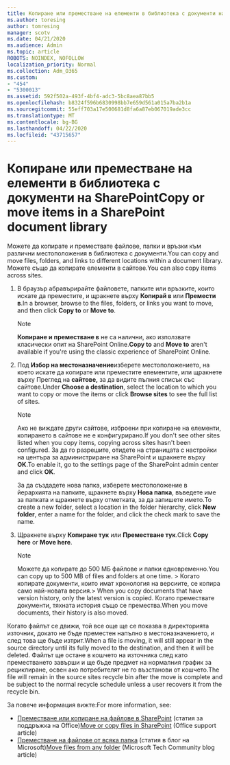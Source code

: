 ```yaml
---
title: Копиране или преместване на елементи в библиотека с документи на SharePoint
ms.author: toresing
author: tomresing
manager: scotv
ms.date: 04/21/2020
ms.audience: Admin
ms.topic: article
ROBOTS: NOINDEX, NOFOLLOW
localization_priority: Normal
ms.collection: Adm_O365
ms.custom:
- "454"
- "5300013"
ms.assetid: 592f502a-493f-4bf4-adc3-5bc8aea87bb5
ms.openlocfilehash: b8324f596b6830998bb7e659d561a015a7ba2b1a
ms.sourcegitcommit: 55eff703a17e500681d8fa6a87eb067019ade3cc
ms.translationtype: MT
ms.contentlocale: bg-BG
ms.lasthandoff: 04/22/2020
ms.locfileid: "43715657"
---
```

# <a name="copy-or-move-items-in-a-sharepoint-document-library"></a><span data-ttu-id="8c403-102">Копиране или преместване на елементи в библиотека с документи на SharePoint</span><span class="sxs-lookup"><span data-stu-id="8c403-102">Copy or move items in a SharePoint document library</span></span>

<span data-ttu-id="8c403-103">Можете да копирате и премествате файлове, папки и връзки към различни местоположения в библиотека с документи.</span><span class="sxs-lookup"><span data-stu-id="8c403-103">You can copy and move files, folders, and links to different locations within a document library.</span></span> <span data-ttu-id="8c403-104">Можете също да копирате елементи в сайтове.</span><span class="sxs-lookup"><span data-stu-id="8c403-104">You can also copy items across sites.</span></span> 
  
1. <span data-ttu-id="8c403-105">В браузър абравърирайте файловете, папките или връзките, които искате да преместите, и щракнете върху **Копирай в** или **Премести в**.</span><span class="sxs-lookup"><span data-stu-id="8c403-105">In a browser, browse to the files, folders, or links you want to move, and then click **Copy to** or **Move to**.</span></span>

    > [!NOTE]
    > <span data-ttu-id="8c403-106">**Копиране и** **преместване в** не са налични, ако използвате класически опит на SharePoint Online.</span><span class="sxs-lookup"><span data-stu-id="8c403-106">**Copy to** and **Move to** aren't available if you're using the classic experience of SharePoint Online.</span></span>
  
2. <span data-ttu-id="8c403-107">Под **Избор на местоназначение**изберете местоположението, на което искате да копирате или преместите елементите, или щракнете върху Преглед на **сайтове,** за да видите пълния списък със сайтове.</span><span class="sxs-lookup"><span data-stu-id="8c403-107">Under **Choose a destination**, select the location to which you want to copy or move the items or click **Browse sites** to see the full list of sites.</span></span>

    > [!NOTE]
    > <span data-ttu-id="8c403-108">Ако не виждате други сайтове, изброени при копиране на елементи, копирането в сайтове не е конфигурирано.</span><span class="sxs-lookup"><span data-stu-id="8c403-108">If you don't see other sites listed when you copy items, copying across sites hasn't been configured.</span></span> <span data-ttu-id="8c403-109">За да го разрешите, отидете на страницата с настройки на центъра за администриране на SharePoint и щракнете върху **OK**.</span><span class="sxs-lookup"><span data-stu-id="8c403-109">To enable it, go to the settings page of the SharePoint admin center and click **OK**.</span></span>
  
    <span data-ttu-id="8c403-110">За да създадете нова папка, изберете местоположение в йерархията на папките, щракнете върху **Нова папка**, въведете име за папката и щракнете върху отметката, за да запишете името.</span><span class="sxs-lookup"><span data-stu-id="8c403-110">To create a new folder, select a location in the folder hierarchy, click **New folder**, enter a name for the folder, and click the check mark to save the name.</span></span>

3. <span data-ttu-id="8c403-111">Щракнете върху **Копиране тук** или **Преместване тук**.</span><span class="sxs-lookup"><span data-stu-id="8c403-111">Click **Copy here** or **Move here**.</span></span>

    > [!NOTE]
    > <span data-ttu-id="8c403-112">Можете да копирате до 500 МБ файлове и папки едновременно.</span><span class="sxs-lookup"><span data-stu-id="8c403-112">You can copy up to 500 MB of files and folders at one time.</span></span> <span data-ttu-id="8c403-113">> Когато копирате документи, които имат хронология на версиите, се копира само най-новата версия.</span><span class="sxs-lookup"><span data-stu-id="8c403-113">>  When you copy documents that have version history, only the latest version is copied.</span></span> <span data-ttu-id="8c403-114">Когато премествате документи, тяхната история също се премества.</span><span class="sxs-lookup"><span data-stu-id="8c403-114">When you move documents, their history is also moved.</span></span>
  
 <span data-ttu-id="8c403-115">Когато файлът се движи, той все още ще се показва в директорията източник, докато не бъде преместен напълно в местоназначението, и след това ще бъде изтрит.</span><span class="sxs-lookup"><span data-stu-id="8c403-115">When a file is moving, it will still appear in the source directory until its fully moved to the destination, and then it will be deleted.</span></span> <span data-ttu-id="8c403-116">Файлът ще остане в кошчето на източника след като преместването завърши и ще бъде предмет на нормалния график за рециклиране, освен ако потребителят не го възстанови от кошчето.</span><span class="sxs-lookup"><span data-stu-id="8c403-116">The file will remain in the source sites recycle bin after the move is complete and be subject to the normal recycle schedule unless a user recovers it from the recycle bin.</span></span>

<span data-ttu-id="8c403-117">За повече информация вижте:</span><span class="sxs-lookup"><span data-stu-id="8c403-117">For more information, see:</span></span>

 - <span data-ttu-id="8c403-118">[Преместване или копиране на файлове в SharePoint](https://support.office.com/article/move-or-copy-files-in-sharepoint-00e2f483-4df3-46be-a861-1f5f0c1a87bc) (статия за поддръжка на Office)</span><span class="sxs-lookup"><span data-stu-id="8c403-118">[Move or copy files in SharePoint](https://support.office.com/article/move-or-copy-files-in-sharepoint-00e2f483-4df3-46be-a861-1f5f0c1a87bc) (Office support article)</span></span>
 - <span data-ttu-id="8c403-119">[Преместване на файлове от всяка папка](https://techcommunity.microsoft.com/t5/Microsoft-SharePoint-Blog/Now-move-files-anywhere-in-Office-365-SharePoint-and-OneDrive/ba-p/146973) (статия в блог на Microsoft)</span><span class="sxs-lookup"><span data-stu-id="8c403-119">[Move files from any folder](https://techcommunity.microsoft.com/t5/Microsoft-SharePoint-Blog/Now-move-files-anywhere-in-Office-365-SharePoint-and-OneDrive/ba-p/146973) (Microsoft Tech Community blog article)</span></span>  